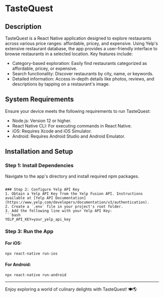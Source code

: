 # TasteQuest

## Description
TasteQuest is a React Native application designed to explore restaurants across various price ranges: affordable, pricey, and expensive. Using Yelp's extensive restaurant database, the app provides a user-friendly interface to browse restaurants in a selected location. Key features include:
- Category-based exploration: Easily find restaurants categorized as affordable, pricey, or expensive.
- Search functionality: Discover restaurants by city, name, or keywords.
- Detailed information: Access in-depth details like photos, reviews, and descriptions by tapping on a restaurant's image.

## System Requirements
Ensure your device meets the following requirements to run TasteQuest:
- Node.js: Version 12 or higher.
- React Native CLI: For executing commands in React Native.
- iOS: Requires Xcode and iOS Simulator.
- Android: Requires Android Studio and Android Emulator.

## Installation and Setup

### Step 1: Install Dependencies
Navigate to the app's directory and install required npm packages.
```

### Step 2: Configure Yelp API Key
1. Obtain a Yelp API Key from the Yelp Fusion API. Instructions available at [Yelp API Documentation](https://www.yelp.com/developers/documentation/v3/authentication).
2. Create a `.env` file in your project's root folder.
3. Add the following line with your Yelp API Key:
```bash
YELP_API_KEY=your_yelp_api_key
```

### Step 3: Run the App
#### For iOS:
```bash
npx react-native run-ios
```

#### For Android:
```bash
npx react-native run-android
```

---

Enjoy exploring a world of culinary delights with TasteQuest! 🍽️🌎
